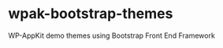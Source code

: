 <!--
Theme Name: Bootstrap demo theme
Description: WP-AppKit demo theme using Bootstrap Front End Framework
Version: 0.2
Theme URI: https://github.com/uncatcrea/wpak-bootstrap-themes
Author: UncatCrea			
Author URI: http://uncategorized-creations.com		
-->

# wpak-bootstrap-themes
WP-AppKit demo themes using Bootstrap Front End Framework
